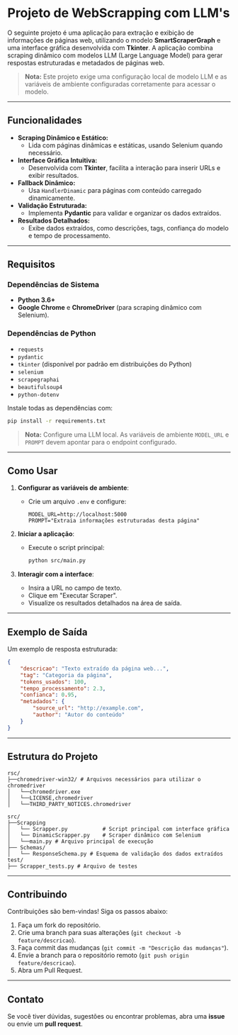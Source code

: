 
# Projeto de WebScrapping com LLM's

O seguinte projeto é uma aplicação para extração e exibição de informações de páginas web, utilizando o modelo **SmartScraperGraph** e uma interface gráfica desenvolvida com **Tkinter**. A aplicação combina scraping dinâmico com modelos LLM (Large Language Model) para gerar respostas estruturadas e metadados de páginas web.

> **Nota:** Este projeto exige uma configuração local de modelo LLM e as variáveis de ambiente configuradas corretamente para acessar o modelo.

---

## Funcionalidades

- **Scraping Dinâmico e Estático:**
  - Lida com páginas dinâmicas e estáticas, usando Selenium quando necessário.
- **Interface Gráfica Intuitiva:**
  - Desenvolvida com **Tkinter**, facilita a interação para inserir URLs e exibir resultados.
- **Fallback Dinâmico:**
  - Usa `HandlerDinamic` para páginas com conteúdo carregado dinamicamente.
- **Validação Estruturada:**
  - Implementa **Pydantic** para validar e organizar os dados extraídos.
- **Resultados Detalhados:**
  - Exibe dados extraídos, como descrições, tags, confiança do modelo e tempo de processamento.

---

## Requisitos

### Dependências de Sistema

- **Python 3.6+** 
- **Google Chrome** e **ChromeDriver** (para scraping dinâmico com Selenium).

### Dependências de Python

- `requests`
- `pydantic`
- `tkinter` (disponível por padrão em distribuições do Python)
- `selenium`
- `scrapegraphai`
- `beautifulsoup4`
- `python-dotenv`
  
Instale todas as dependências com:

```bash
pip install -r requirements.txt
```

> **Nota:** Configure uma LLM local. As variáveis de ambiente `MODEL_URL` e `PROMPT` devem apontar para o endpoint configurado.

---

## Como Usar

1. **Configurar as variáveis de ambiente**:
   - Crie um arquivo `.env` e configure:
     ```env
     MODEL_URL=http://localhost:5000
     PROMPT="Extraia informações estruturadas desta página"
     ```
   
2. **Iniciar a aplicação**:
   - Execute o script principal:
     ```bash
     python src/main.py
     ```

3. **Interagir com a interface**:
   - Insira a URL no campo de texto.
   - Clique em "Executar Scraper".
   - Visualize os resultados detalhados na área de saída.

---

## Exemplo de Saída

Um exemplo de resposta estruturada:

```json
{
    "descricao": "Texto extraído da página web...",
    "tag": "Categoria da página",
    "tokens_usados": 100,
    "tempo_processamento": 2.3,
    "confianca": 0.95,
    "metadados": {
        "source_url": "http://example.com",
        "author": "Autor do conteúdo"
    }
}
```

---

## Estrutura do Projeto

```plaintext
rsc/
├──chromedriver-win32/ # Arquivos necessários para utilizar o chromedriver
│   └──chromedriver.exe 
│   └──LICENSE,chromedriver
│   └──THIRD_PARTY_NOTICES.chromedriver

src/
├──Scrapping
│   └── Scrapper.py           # Script principal com interface gráfica
│   └── DinamicScrapper.py    # Scraper dinâmico com Selenium
│   └──main.py # Arquivo principal de execução
├── Schemas/
│   └── ResponseSchema.py # Esquema de validação dos dados extraídos
test/
├── Scrapper_tests.py # Arquivo de testes
```

---

## Contribuindo

Contribuições são bem-vindas! Siga os passos abaixo:

1. Faça um fork do repositório.
2. Crie uma branch para suas alterações (`git checkout -b feature/descricao`).
3. Faça commit das mudanças (`git commit -m "Descrição das mudanças"`).
4. Envie a branch para o repositório remoto (`git push origin feature/descricao`).
5. Abra um Pull Request.

---

## Contato

Se você tiver dúvidas, sugestões ou encontrar problemas, abra uma **issue** ou envie um **pull request**.
